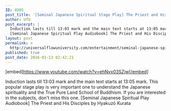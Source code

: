 ```yaml
---
ID: 4905
post_title: '[Seminal Japanese Spiritual Stage Play] The Priest and His Disciples (Audiobook)'
author: UfU
post_excerpt: |
  Induction lasts till 13:03 mark and the main text starts at 13:05 mark. This popular stage play is very important one to understand the Japanese spirituality and the True Pure Land School of Buddhism. If you are interested in the subjects, don't miss this one.
  [Seminal Japanese Spiritual Play Audiobook] The Priest and His Disciples by Hyakuzō Kurata
layout: post
permalink: >
  http://universalflowuniversity.com/entertainment/seminal-japanese-spiritual-stage-play-the-priest-and-his-disciples-audiobook/
published: true
post_date: 2016-01-13 02:42:21
---
```

[embed]https://www.youtube.com/watch?v=ehNvx03SZjw[/embed]<br>
<p>Induction lasts till 13:03 mark and the main text starts at 13:05 mark. This popular stage play is very important one to understand the Japanese spirituality and the True Pure Land School of Buddhism. If you are interested in the subjects, don't miss this one. 
[Seminal Japanese Spiritual Play Audiobook] The Priest and His Disciples by Hyakuzō Kurata</p>
